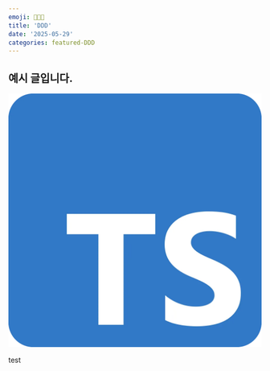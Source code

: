 ```yaml
---
emoji: 👩🏻‍💻
title: 'DDD'
date: '2025-05-29'
categories: featured-DDD
---
```


## 예시 글입니다.

![](ex.webp)

test

```toc
```